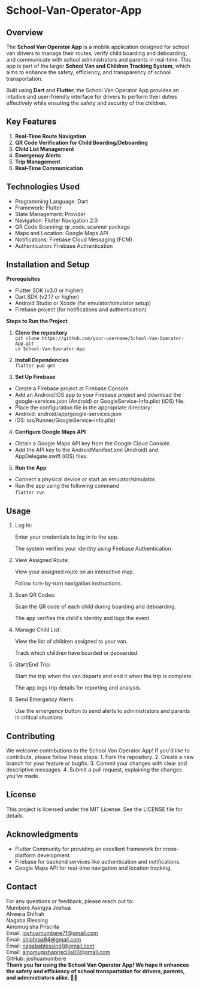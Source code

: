 # School-Van-Operator-App

## Overview
The **School Van Operator App** is a mobile application designed for school van drivers to manage their routes, verify child boarding and deboarding, and communicate with school administrators and parents in real-time. This app is part of the larger **School Van and Children Tracking System**, which aims to enhance the safety, efficiency, and transparency of school transportation.

Built using **Dart** and **Flutter**, the School Van Operator App provides an intuitive and user-friendly interface for drivers to perform their duties effectively while ensuring the safety and security of the children.

## Key Features
1. **Real-Time Route Navigation**
2. **QR Code Verification for Child Boarding/Deboarding**
3. **Child List Management**
4. **Emergency Alerts**
5. **Trip Management**
6. **Real-Time Communication**

## Technologies Used
- Programming Language: Dart
- Framework: Flutter
- State Management: Provider
- Navigation: Flutter Navigation 2.0
- QR Code Scanning: qr_code_scanner package
- Maps and Location: Google Maps API
- Notifications: Firebase Cloud Messaging (FCM)
- Authentication: Firebase Authentication

## Installation and Setup
**Prerequisites**
- Flutter SDK (v3.0 or higher)
- Dart SDK (v2.17 or higher)
- Android Studio or Xcode (for emulator/simulator setup)
- Firebase project (for notifications and authentication)

**Steps to Run the Project**

1. **Clone the repository<br>**
 `git clone https://github.com/your-username/School-Van-Operator-App.git`<br>
 `cd School-Van-Operator-App`

2. **Install Dependencies<br>**
 `flutter pub get`

3. **Set Up Firebase**
- Create a Firebase project at Firebase Console.
- Add an Android/iOS app to your Firebase project and download the google-services.json (Android) or GoogleService-Info.plist (iOS) file.
- Place the configuration file in the appropriate directory:
- Android: android/app/google-services.json
- iOS: ios/Runner/GoogleService-Info.plist

4. **Configure Google Maps API**
- Obtain a Google Maps API key from the Google Cloud Console.
- Add the API key to the AndroidManifest.xml (Android) and AppDelegate.swift (iOS) files.
 
5. **Run the App**
- Connect a physical device or start an emulator/simulator.
- Run the app using the following command<br>
    `flutter run`

## Usage
1. Log In:

    Enter your credentials to log in to the app.

    The system verifies your identity using Firebase Authentication.

2. View Assigned Route:

    View your assigned route on an interactive map.

    Follow turn-by-turn navigation instructions.

3. Scan QR Codes:

    Scan the QR code of each child during boarding and deboarding.

    The app verifies the child's identity and logs the event.

4. Manage Child List:

    View the list of children assigned to your van.

    Track which children have boarded or deboarded.

5. Start/End Trip:

    Start the trip when the van departs and end it when the trip is complete.

    The app logs trip details for reporting and analysis.

6. Send Emergency Alerts:

    Use the emergency button to send alerts to administrators and parents in critical situations

## Contributing
We welcome contributions to the School Van Operator App! If you'd like to contribute, please follow these steps:
    1. Fork the repository.
    2. Create a new branch for your feature or bugfix.
    3. Commit your changes with clear and descriptive messages.
    4. Submit a pull request, explaining the changes you've made.

## License
This project is licensed under the MIT License. See the LICENSE file for details.

## Acknowledgments
- Flutter Community for providing an excellent framework for cross-platform development.
- Firebase for backend services like authentication and notifications.
- Google Maps API for real-time navigation and location tracking.

## Contact
For any questions or feedback, please reach out to:<br>
    Mumbere Asingya Joshua<br>
    Ahwera Shifrah<br>
    Nagaba Blessing<br>
    Ainomugisha Priscilla<br>
    Email: joshuamumbere71@gmail.com<br>
    Email: shiphraa94@gmail.com<br>
    Email: nagabablessing1@gmail.com<br>
    Email: ainomugishapriscilla00@gmail.com<br>
    GitHub: joshuamumbere<br>
**Thank you for using the School Van Operator App! We hope it enhances the safety and efficiency of school transportation for drivers, parents, and administrators alike. 🚐✨**
